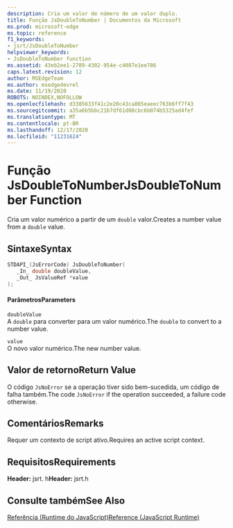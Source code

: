 ```yaml
---
description: Cria um valor de número de um valor duplo.
title: Função JsDoubleToNumber | Documentos da Microsoft
ms.prod: microsoft-edge
ms.topic: reference
f1_keywords:
- jsrt/JsDoubleToNumber
helpviewer_keywords:
- JsDoubleToNumber function
ms.assetid: 43eb2ee1-2789-4302-954e-c4087e1ee786
caps.latest.revision: 12
author: MSEdgeTeam
ms.author: msedgedevrel
ms.date: 11/19/2020
ROBOTS: NOINDEX,NOFOLLOW
ms.openlocfilehash: d3385633f41c2e20c43ca865eaeec763b6ff7f43
ms.sourcegitcommit: a35a6b5bbc21b7df61d08cbc6b074b5325ad4fef
ms.translationtype: MT
ms.contentlocale: pt-BR
ms.lasthandoff: 12/17/2020
ms.locfileid: "11231624"
---
```

# <span data-ttu-id="4cf53-103">Função JsDoubleToNumber</span><span class="sxs-lookup"><span data-stu-id="4cf53-103">JsDoubleToNumber Function</span></span>

<span data-ttu-id="4cf53-104">Cria um valor numérico a partir de um `double` valor.</span><span class="sxs-lookup"><span data-stu-id="4cf53-104">Creates a number value from a `double` value.</span></span>  
  
## <span data-ttu-id="4cf53-105">Sintaxe</span><span class="sxs-lookup"><span data-stu-id="4cf53-105">Syntax</span></span>  
  
```cpp  
STDAPI_(JsErrorCode) JsDoubleToNumber(  
   _In_ double doubleValue,  
   _Out_ JsValueRef *value  
);  
```  
  
#### <span data-ttu-id="4cf53-106">Parâmetros</span><span class="sxs-lookup"><span data-stu-id="4cf53-106">Parameters</span></span>  
 `doubleValue`  
 <span data-ttu-id="4cf53-107">A `double` para converter para um valor numérico.</span><span class="sxs-lookup"><span data-stu-id="4cf53-107">The `double` to convert to a number value.</span></span>  
  
 `value`  
 <span data-ttu-id="4cf53-108">O novo valor numérico.</span><span class="sxs-lookup"><span data-stu-id="4cf53-108">The new number value.</span></span>  
  
## <span data-ttu-id="4cf53-109">Valor de retorno</span><span class="sxs-lookup"><span data-stu-id="4cf53-109">Return Value</span></span>  
 <span data-ttu-id="4cf53-110">O código `JsNoError` se a operação tiver sido bem-sucedida, um código de falha também.</span><span class="sxs-lookup"><span data-stu-id="4cf53-110">The code `JsNoError` if the operation succeeded, a failure code otherwise.</span></span>  
  
## <span data-ttu-id="4cf53-111">Comentários</span><span class="sxs-lookup"><span data-stu-id="4cf53-111">Remarks</span></span>  
 <span data-ttu-id="4cf53-112">Requer um contexto de script ativo.</span><span class="sxs-lookup"><span data-stu-id="4cf53-112">Requires an active script context.</span></span>  
  
## <span data-ttu-id="4cf53-113">Requisitos</span><span class="sxs-lookup"><span data-stu-id="4cf53-113">Requirements</span></span>  
 <span data-ttu-id="4cf53-114">**Header:** jsrt. h</span><span class="sxs-lookup"><span data-stu-id="4cf53-114">**Header:** jsrt.h</span></span>  
  
## <span data-ttu-id="4cf53-115">Consulte também</span><span class="sxs-lookup"><span data-stu-id="4cf53-115">See Also</span></span>  
 [<span data-ttu-id="4cf53-116">Referência (Runtime do JavaScript)</span><span class="sxs-lookup"><span data-stu-id="4cf53-116">Reference (JavaScript Runtime)</span></span>](../chakra-hosting/reference-javascript-runtime.md)
